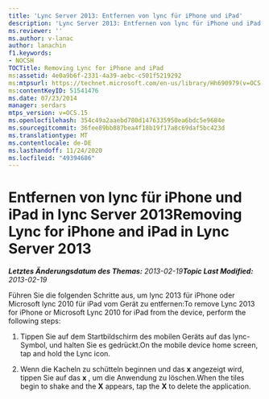 ```yaml
---
title: 'Lync Server 2013: Entfernen von lync für iPhone und iPad'
description: 'Lync Server 2013: Entfernen von lync für iPhone und iPad.'
ms.reviewer: ''
ms.author: v-lanac
author: lanachin
f1.keywords:
- NOCSH
TOCTitle: Removing Lync for iPhone and iPad
ms:assetid: 4e0a9b6f-2331-4a39-aebc-c501f5219292
ms:mtpsurl: https://technet.microsoft.com/en-us/library/Hh690979(v=OCS.15)
ms:contentKeyID: 51541476
ms.date: 07/23/2014
manager: serdars
mtps_version: v=OCS.15
ms.openlocfilehash: 354c49a2aaebd780d1476335950ea6bdc5e9684e
ms.sourcegitcommit: 36fee89bb887bea4f18b19f17a8c69daf5bc423d
ms.translationtype: MT
ms.contentlocale: de-DE
ms.lasthandoff: 11/24/2020
ms.locfileid: "49394686"
---
```

# <a name="removing-lync-for-iphone-and-ipad-in-lync-server-2013"></a><span data-ttu-id="74a9a-103">Entfernen von lync für iPhone und iPad in lync Server 2013</span><span class="sxs-lookup"><span data-stu-id="74a9a-103">Removing Lync for iPhone and iPad in Lync Server 2013</span></span>

<div data-xmlns="http://www.w3.org/1999/xhtml">

<div class="topic" data-xmlns="http://www.w3.org/1999/xhtml" data-msxsl="urn:schemas-microsoft-com:xslt" data-cs="https://msdn.microsoft.com/">

<div data-asp="https://msdn2.microsoft.com/asp">



</div>

<div id="mainSection">

<div id="mainBody"><span data-ttu-id="74a9a-104">

<span> </span></span><span class="sxs-lookup"><span data-stu-id="74a9a-104">

<span> </span></span></span>

<span data-ttu-id="74a9a-105">_**Letztes Änderungsdatum des Themas:** 2013-02-19_</span><span class="sxs-lookup"><span data-stu-id="74a9a-105">_**Topic Last Modified:** 2013-02-19_</span></span>

<span data-ttu-id="74a9a-106">Führen Sie die folgenden Schritte aus, um lync 2013 für iPhone oder Microsoft lync 2010 für iPad vom Gerät zu entfernen:</span><span class="sxs-lookup"><span data-stu-id="74a9a-106">To remove Lync 2013 for iPhone or Microsoft Lync 2010 for iPad from the device, perform the following steps:</span></span>

1.  <span data-ttu-id="74a9a-107">Tippen Sie auf dem Startbildschirm des mobilen Geräts auf das lync-Symbol, und halten Sie es gedrückt.</span><span class="sxs-lookup"><span data-stu-id="74a9a-107">On the mobile device home screen, tap and hold the Lync icon.</span></span>

2.  <span data-ttu-id="74a9a-108">Wenn die Kacheln zu schütteln beginnen und das **x** angezeigt wird, tippen Sie auf das **x** , um die Anwendung zu löschen.</span><span class="sxs-lookup"><span data-stu-id="74a9a-108">When the tiles begin to shake and the **X** appears, tap the **X** to delete the application.</span></span>

<span data-ttu-id="74a9a-109"></div>

<span> </span>

</div>

</div>

</span><span class="sxs-lookup"><span data-stu-id="74a9a-109"></div>

<span> </span>

</div>

</div>

</span></span></div>

